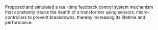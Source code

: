 Proposed and simulated a real-time feedback control system mechanism that constantly tracks the health of a transformer using sensors, micro-controllers to prevent breakdowns, thereby increasing its lifetime and performance.
